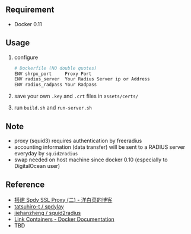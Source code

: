 ## Requirement
+ Docker 0.11

## Usage
1. configure

	```bash
	# Dockerfile (NO double quotes)
	ENV shrpx_port     Proxy Port
	ENV radius_server  Your Radius Server ip or Address       
	ENV radius_radpass Your Radpass
	```
2. save your own ```.key``` and ```.crt``` files in ```assets/certs/```
3. run ```build.sh``` and ```run-server.sh``` 


## Note
+ proxy (squid3) requires authentication by freeradius
+ accounting information (data transfer) will be sent to a RADIUS server everyday by ```squid2radius```
+ swap needed on host machine since docker 0.10 (especially to DigitalOcean user)

## Reference
+ [搭建 Spdy SSL Proxy (二) - 洋白菜的博客](http://blog.chaiyalin.com/2013/07/spdy-ssl-proxy-2.html)
+ [tatsuhiro-t / spdylay](https://github.com/tatsuhiro-t/spdylay)
+ [jiehanzheng / squid2radius](https://github.com/jiehanzheng/squid2radius)
+ [Link Containers - Docker Documentation](http://docs.docker.io/en/latest/use/working_with_links_names/)
+ TBD


